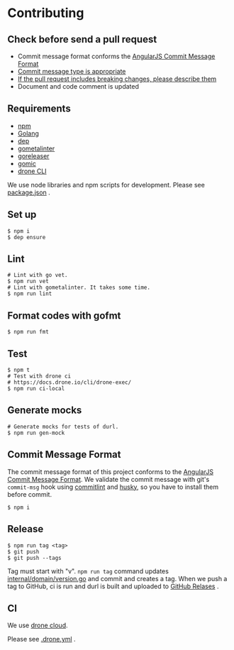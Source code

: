 # Contributing

## Check before send a pull request

* Commit message format conforms the [AngularJS Commit Message Format](https://github.com/angular/angular.js/blob/master/DEVELOPERS.md#commits)
* [Commit message type is appropriate](https://github.com/angular/angular.js/blob/master/DEVELOPERS.md#type)
* [If the pull request includes breaking changes, please describe them](https://github.com/angular/angular.js/blob/master/DEVELOPERS.md#footer)
* Document and code comment is updated

## Requirements

* [npm](https://www.npmjs.com/)
* [Golang](https://golang.org/)
* [dep](https://golang.github.io/dep/)
* [gometalinter](https://github.com/alecthomas/gometalinter)
* [goreleaser](https://goreleaser.com/)
* [gomic](https://github.com/suzuki-shunsuke/gomic)
* [drone CLI](https://docs.drone.io/cli/install/)

We use node libraries and npm scripts for development.
Please see [package.json](https://github.com/suzuki-shunsuke/durl/blob/master/package.json) .

## Set up

```
$ npm i
$ dep ensure
```

## Lint

```
# Lint with go vet.
$ npm run vet
# Lint with gometalinter. It takes some time.
$ npm run lint
```

## Format codes with gofmt

```
$ npm run fmt
```

## Test

```
$ npm t
# Test with drone ci
# https://docs.drone.io/cli/drone-exec/
$ npm run ci-local
```

## Generate mocks

```
# Generate mocks for tests of durl.
$ npm run gen-mock
```

## Commit Message Format

The commit message format of this project conforms to the [AngularJS Commit Message Format](https://github.com/angular/angular.js/blob/master/DEVELOPERS.md#commits).
We validate the commit message with git's `commit-msg` hook using [commitlint](http://marionebl.github.io/commitlint/#/) and [husky](https://www.npmjs.com/package/husky), so you have to install them before commit.

```
$ npm i
```

## Release

```
$ npm run tag <tag>
$ git push
$ git push --tags
```

Tag must start with "v".
`npm run tag` command updates [internal/domain/version.go](https://github.com/suzuki-shunsuke/durl/blob/master/internal/domain/version.go) and commit and creates a tag.
When we push a tag to GitHub, ci is run and durl is built and uploaded to [GitHub Relases](https://github.com/suzuki-shunsuke/durl/releases) .

## CI

We use [drone cloud](https://cloud.drone.io/suzuki-shunsuke/durl).

Please see [.drone.yml](https://github.com/suzuki-shunsuke/durl/blob/master/.drone.yml) .
